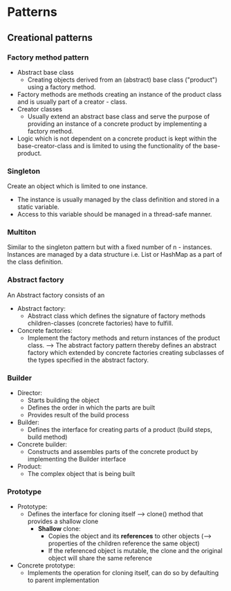 # Patterns
## Creational patterns
### Factory method pattern
- Abstract base class
  - Creating objects derived from an (abstract) base class ("product") using a factory method.
- Factory methods are methods creating an instance of the product class and is usually part of a creator - class.
- Creator classes 
  - Usually extend an abstract base class and serve the purpose of providing an instance of a concrete product by implementing a factory method.
- Logic which is not dependent on a concrete product is kept within the base-creator-class and is limited to using the functionality of the base-product.

### Singleton
Create an object which is limited to one instance.
- The instance is usually managed by the class definition and stored in a static variable.
- Access to this variable should be managed in a thread-safe manner.

### Multiton
Similar to the singleton pattern but with a fixed number of n - instances. Instances are managed by a data structure i.e. List or HashMap as a part of the class definition.

### Abstract factory
An Abstract factory consists of an 
- Abstract factory: 
  - Abstract class which defines the signature of factory methods children-classes (concrete factories) have to fulfill. 
- Concrete factories: 
  - Implement the factory methods and return instances of the product class.
--> The abstract factory pattern thereby defines an abstract factory which extended by concrete factories creating subclasses of the types specified in the abstract factory.

### Builder
- Director: 
  - Starts building the object 
  - Defines the order in which the parts are built
  - Provides result of the build process
- Builder: 
  - Defines the interface for creating parts of a product (build steps, build method)
- Concrete builder: 
  - Constructs and assembles parts of the concrete product by implementing the Builder interface
- Product: 
  - The complex object that is being built

### Prototype
- Prototype: 
  - Defines the interface for cloning itself --> clone() method that provides a shallow clone
    - **Shallow** clone: 
      - Copies the object and its **references** to other objects (--> properties of the children reference the same object)
      - If the referenced object is mutable, the clone and the original object will share the same reference
- Concrete prototype: 
  - Implements the operation for cloning itself, can do so by defaulting to parent implementation